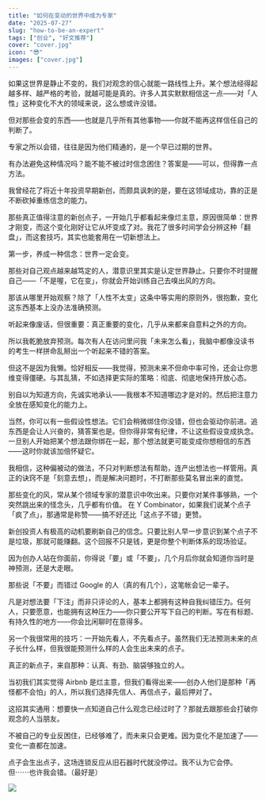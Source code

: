 ```yaml
---
title: "如何在变动的世界中成为专家"
date: "2025-07-27"
slug: "how-to-be-an-expert"
tags: ["创业", "好文推荐"]
cover: "cover.jpg"
icon: "😎"
images: ["cover.jpg"]
---
```

如果这世界是静止不变的，我们对观念的信心就能一路线性上升。某个想法经得起越多样、越严格的考验，就越可能是真的。许多人其实默默相信这一点——对「人性」这种变化不大的领域来说，这么想或许没错。



但对那些会变的东西——也就是几乎所有其他事物——你就不能再这样信任自己的判断了。



专家之所以会错，往往是因为他们精通的，是一个早已过期的世界。



有办法避免这种情况吗？能不能不被过时信念困住？答案是——可以，但得靠一点方法。



我曾经花了将近十年投资早期新创，而颇具讽刺的是，要在这领域成功，靠的正是不断砍掉重练信念的能力。



那些真正值得注意的新创点子，一开始几乎都看起来像烂主意，原因很简单：世界才刚变，而这个变化刚好让它从坏变成了对。我花了很多时间学会分辨这种「翻盘」，而这套技巧，其实也能套用在一切新想法上。



第一步，养成一种信念：世界一定会变。



那些对自己观点越来越笃定的人，潜意识里其实是认定世界静止。只要你不时提醒自己——「不是喔，它在变」，你就会开始训练自己去嗅出风的方向。



那该从哪里开始观察？除了「人性不太变」这条中等实用的原则外，很抱歉，变化这东西基本上没办法准确预测。



听起来像废话，但很重要：真正重要的变化，几乎从来都来自意料之外的方向。



所以我乾脆放弃预测。每次有人在访问里问我「未来怎么看」，我脑中都像没读书的考生一样拼命乱掰出一个听起来不错的答案。



但这不是因为我懒。恰好相反——我觉得，预测未来不但命中率可怜，还会让你思维变得僵硬。与其乱猜，不如选择更实际的策略：彻底、彻底地保持开放心态。



别自以为知道方向，先诚实地承认——我根本不知道哪边才是对的。然后把注意力全放在感知变化的能力上。



当然，你可以有一些假设性想法。它们会稍微绑住你没错，但也会驱动你前进。追东西是会让人兴奋的，猜答案也是。但你得非常有纪律，不让这些假设变成执念。
一旦别人开始把某个想法跟你绑在一起，那个想法就更可能变成你想相信的东西——这时你就该加倍怀疑它。



我相信，这种偏被动的做法，不只对判断想法有帮助，连产出想法也一样管用。真正的诀窍不是「刻意去想」，而是解决问题时，不打断那些莫名冒出来的直觉。



那些变化的风，常从某个领域专家的潜意识中吹出来。只要你对某件事够熟，一个突然跳出来的怪念头，几乎都有价值。
在 Y Combinator，如果我们说某个点子「疯了点」，那通常是称赞——搞不好还比「这点子不错」更赞。



新创投资人有极高的动机要刷新自己的信念。只要比别人早一步意识到某个点子不是垃圾，那就可能赚翻。这个回报不只是钱，更是你整个判断体系的现场验证。



因为创办人站在你面前，你得说「要」或「不要」，几个月后你就会知道你当时是神预测，还是大走眼。



那些说「不要」而错过 Google 的人（真的有几个），这笔帐会记一辈子。



凡是对想法要「下注」而非只评论的人，基本上都拥有这种自我纠错压力。任何人，只要愿意，也能拥有这种压力——你只要公开写下自己的判断。写在有标题、有持久性的地方——你会比闲聊时在意得多。



另一个我很常用的技巧：一开始先看人，不先看点子。虽然我们无法预测未来的点子长什么样，但我很能预测什么样的人会生出未来的点子。



真正的新点子，来自那种：认真、有劲、脑袋够独立的人。



当初我们其实觉得 Airbnb 是烂主意，但我们看得出来——创办人他们是那种「再怪都不会怕」的人，所以我们选择先信人、再信点子，最后押对了。



这招其实通用：想要快一点知道自己什么观念已经过时了？那就去跟那些会打破你观念的人当朋友。



不被自己的专业反困住，已经够难了，而未来只会更难。因为变化不是加速了——变化一直都在加速。



点子会生出点子，这场连锁反应从旧石器时代就没停过。我不认为它会停。
但⋯⋯也许我会错。（最好是）




![](https://prod-files-secure.s3.us-west-2.amazonaws.com/112d0858-5090-4d34-a606-b75eb8d65fd2/46476355-9cf3-4e99-9b7a-3531bc426380/1000202064.png?X-Amz-Algorithm=AWS4-HMAC-SHA256&X-Amz-Content-Sha256=UNSIGNED-PAYLOAD&X-Amz-Credential=ASIAZI2LB466WFAYSFHR%2F20251008%2Fus-west-2%2Fs3%2Faws4_request&X-Amz-Date=20251008T022102Z&X-Amz-Expires=3600&X-Amz-Security-Token=IQoJb3JpZ2luX2VjEBoaCXVzLXdlc3QtMiJHMEUCIE9ObDsnXaccI1dVOzScGNCxyvEMWvJFZ3m0sown2eAKAiEA%2F2PBiyf0DirPtNPFMgM9xM2q6u%2Fehmz1zxo7lBbKeSMqiAQIs%2F%2F%2F%2F%2F%2F%2F%2F%2F%2F%2FARAAGgw2Mzc0MjMxODM4MDUiDCdMrnfK20OAOXEe5ircA989weDZ6s0%2BOyGGTJp8OXrKEDzLiBOshQt%2Bqi%2F%2BQkC5L3oEDfdqj%2FbHSOi9aW4K1zlj7RiUaTQuuHFjeMTMnvUbV0Jm51NEVZGnEWn9ouX0idKvENmeYP9jmEoyPR8%2Bab7nFGcGLD27mR%2FWOlSt3DKDpTRfbBNkXR2S34tAXyG61zZOsVUb9C6vXjseFF%2Bgbwq%2Fx94b4UlCtqpSzFrwqBGTf6Pvz0ELwGmZzk7AJR5ujOm%2B8NKSBv8NaHuzRFmW47nBgnF7bYOliy%2ByZu1GBb%2BEeHGGF%2B8%2FKtIZoTvZIoSB2iiGWOF%2B0Fx%2BqiWBt7xjZifX17oc%2F9UGaMoRl0zZ2EuYF1uTcDns6tEuV0BazhKZSiUIbSfuuPUKpDrgODztEhILcvS8dbQ2qggJkUoWM%2FDDjT6hJnp9okryGk1HLG4k6S2FO0dercQSAaD1TzYuColLDEs47orWmJ1fP1DnTDVAl7p4rn%2BWYZX2zQ5mg1AZgWr3uet8Egn2BV24G2gL1DLoTL%2B%2FvYKigxQs8MVKu5yWzvoDhbNhzupNjOCDAvKMsqg6UF5f2ViU%2BpBjNEEzqinjlI9%2F0e0n3u2f%2BimiAXJfbMOE5YCq48nzixoYR51HmRC88ZB6j0CpSbK0MOiPl8cGOqUBbJKKNKV3XKzyqNYr6%2BkXJDMAEQOoXDqDqb5G3R2WFwQ0ekd602P4M6OkeSdVZmgwi%2Bvq5MjQ2qgMOxPAs0HEdtwOuw4FGKhRRwLe%2B4k9T%2BCsix1fF1vdtuvwDrvaDT8PN9jyPZPe%2FKRPszQ9%2FWMDwTqGgWmeppm6L0P9o5x48LL%2BhcGkhXJJCEnOpUfpYffwaIeun0nvxmCXdn3M%2FO%2Fa8XzZrjF2&X-Amz-Signature=ead1516e8f90d52bd5d178adbc053fe7b3d40a154577b44f536f6df267f69910&X-Amz-SignedHeaders=host&x-amz-checksum-mode=ENABLED&x-id=GetObject)

